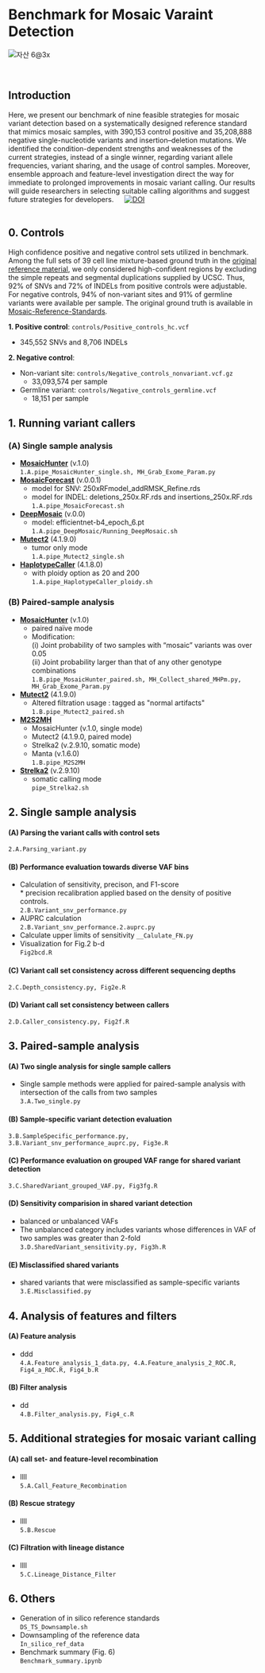 Benchmark for Mosaic Varaint Detection             
==========================================
![자산 6@3x](https://user-images.githubusercontent.com/77031715/144162216-072ccbe7-0c52-4423-8610-a55547480fe1.png)

<br/>

## Introduction

Here, we present our benchmark of nine feasible strategies for mosaic variant detection based on a systematically designed reference standard that mimics mosaic samples, with 390,153 control positive and 35,208,888 negative single-nucleotide variants and insertion–deletion mutations. We identified the condition-dependent strengths and weaknesses of the current strategies, instead of a single winner, regarding variant allele frequencies, variant sharing, and the usage of control samples. Moreover, ensemble approach and feature-level investigation direct the way for immediate to prolonged improvements in mosaic variant calling. Our results will guide researchers in selecting suitable calling algorithms and suggest future strategies for developers.  
[![DOI](https://zenodo.org/badge/395906637.svg)](https://zenodo.org/badge/latestdoi/395906637)
<br/>
<br/>

## 0. Controls
High confidence positive and negative control sets utilized in benchmark. Among the full sets of 39 cell line mixture-based ground truth in the [original reference material](https://www.nature.com/articles/s41597-022-01133-8), we only considered high-confident regions by excluding the simple repeats and segmental duplications supplied by UCSC. Thus, 92% of SNVs and 72% of INDELs from positive controls were adjustable. For negative controls, 94% of non-variant sites and 91% of germline variants were available per sample. The original ground truth is available in [Mosaic-Reference-Standards](https://github.com/hiyoothere/Mosaic-Reference-Standards). 
 
 **1. Positive control**:
  `controls/Positive_controls_hc.vcf`   
   * 345,552 SNVs and 8,706 INDELs
  
 **2. Negative control**:
   * Non-variant site: 
   `controls/Negative_controls_nonvariant.vcf.gz`   
     * 33,093,574 per sample
   * Germline variant: 
   `controls/Negative_controls_germline.vcf`  
     * 18,151 per sample
    
## 1. Running variant callers

 ### (A) Single sample analysis

 * [**MosaicHunter**](http://mosaichunter.cbi.pku.edu.cn) (v.1.0)  
     `1.A.pipe_MosaicHunter_single.sh, MH_Grab_Exome_Param.py`
 * [**MosaicForecast**](https://github.com/parklab/MosaicForecast) (v.0.0.1)  
    * model for SNV: 250xRFmodel_addRMSK_Refine.rds
    * model for INDEL: deletions_250x.RF.rds and insertions_250x.RF.rds   
     `1.A.pipe_MosaicForecast.sh`   
 * [**DeepMosaic**](https://github.com/Virginiaxu/DeepMosaic) (v.0.0)  
   * model: efficientnet-b4_epoch_6.pt   
   `1.A.pipe_DeepMosaic/Running_DeepMosaic.sh`
 * [**Mutect2**](https://gatk.broadinstitute.org/hc/en-us/articles/13832655155099--Tool-Documentation-Index) (4.1.9.0)  
   * tumor only mode  
   `1.A.pipe_Mutect2_single.sh`  
 * [**HaplotypeCaller**](https://gatk.broadinstitute.org/hc/en-us/articles/360037225632-HaplotypeCaller) (4.1.8.0)  
   * with ploidy option as 20 and 200   
   `1.A.pipe_HaplotypeCaller_ploidy.sh`
    
  ### (B) Paired-sample analysis 
    
 * [**MosaicHunter**](http://mosaichunter.cbi.pku.edu.cn) (v.1.0)
   * paired naïve mode
   * Modification:  
      (i) Joint probability of two samples with “mosaic” variants was over 0.05   
      (ii) Joint probability larger than that of any other genotype combinations  
      `1.B.pipe_MosaicHunter_paired.sh, MH_Collect_shared_MHPm.py, MH_Grab_Exome_Param.py`
 * [**Mutect2**](https://gatk.broadinstitute.org/hc/en-us/articles/13832655155099--Tool-Documentation-Index) (4.1.9.0)
   * Altered filtration usage : tagged as "normal artifacts"  
   `1.B.pipe_Mutect2_paired.sh`
 * [**M2S2MH**](https://www.nature.com/articles/s41591-019-0711-0#Sec8) 
   * MosaicHunter (v.1.0, single mode)
   * Mutect2 (4.1.9.0, paired mode)
   * Strelka2 (v.2.9.10, somatic mode)
   * Manta (v.1.6.0)   
   `1.B.pipe_M2S2MH`   
 * [**Strelka2**](https://github.com/Illumina/strelka) (v.2.9.10)
   * somatic calling mode  
   `pipe_Strelka2.sh`

    
## 2. Single sample analysis

  #### (A) Parsing the variant calls with control sets  
   `2.A.Parsing_variant.py`
  #### (B) Performance evaluation towards diverse VAF bins   
   * Calculation of sensitivity, precison, and F1-score  
    * precision recalibration applied based on the density of positive controls.  
     `2.B.Variant_snv_performance.py`    
   * AUPRC calculation   
    `2.B.Variant_snv_performance.2.auprc.py`  
   * Calculate upper limits of sensitivity
    `__Calulate_FN.py`
   * Visualization for Fig.2 b-d   
    `Fig2bcd.R` 
    
  #### (C) Variant call set consistency across different sequencing depths  
    
   `2.C.Depth_consistency.py, Fig2e.R`
  
  #### (D) Variant call set consistency between callers 
   `2.D.Caller_consistency.py, Fig2f.R`
   
## 3. Paired-sample analysis

  #### (A) Two single analysis for single sample callers
   * Single sample methods were applied for paired-sample analysis with intersection of the calls from two samples   
    `3.A.Two_single.py`
  #### (B) Sample-specific variant detection evaluation 
   `3.B.SampleSpecific_performance.py, 3.B.Variant_snv_performance_auprc.py, Fig3e.R`
  #### (C) Performance evaluation on grouped VAF range for shared variant detection 
   `3.C.SharedVariant_grouped_VAF.py, Fig3fg.R`
  #### (D) Sensitivity comparision in shared variant detection
   * balanced or unbalanced VAFs 
   * The unbalanced category includes variants whose differences in VAF of two samples was greater than 2-fold 
    `3.D.SharedVariant_sensitivity.py, Fig3h.R`
  #### (E) Misclassified shared variants
   * shared variants that were misclassified as sample-specific variants   
    `3.E.Misclassified.py`

## 4. Analysis of features and filters

  #### (A) Feature analysis  
   * ddd  
   `4.A.Feature_analysis_1_data.py, 4.A.Feature_analysis_2_ROC.R, Fig4_a_ROC.R, Fig4_b.R`
  #### (B) Filter analysis 
   * dd  
   `4.B.Filter_analysis.py, Fig4_c.R`
    
## 5. Additional strategies for mosaic variant calling

#### (A) call set- and feature-level recombination  
 * llll  
 `5.A.Call_Feature_Recombination`
#### (B) Rescue strategy  
 * llll  
 `5.B.Rescue`
#### (C) Filtration with lineage distance  
 * llll  
 `5.C.Lineage_Distance_Filter`

## 6. Others
  * Generation of in silico reference standards  
   `DS_TS_Downsample.sh` 
  * Downsampling of the reference data  
   `In_silico_ref_data`  
  * Benchmark summary (Fig. 6)  
   `Benchmark_summary.ipynb`
